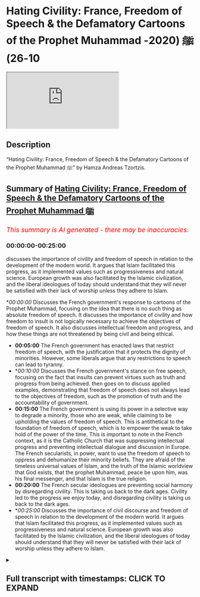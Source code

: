 # Hating Civility: France, Freedom of Speech & the Defamatory Cartoons of the Prophet Muhammad ﷺ (2020-10-26)

<iframe loading='lazy' allow='autoplay' src='https://www.youtube.com/embed/WtRvdFu8i7I'></iframe>

## Description

“Hating Civility: France, Freedom of Speech & the Defamatory Cartoons of the Prophet Muhammad ﷺ” by Hamza Andreas Tzortzis.

## Summary of [Hating Civility: France, Freedom of Speech & the Defamatory Cartoons of the Prophet Muhammad ﷺ](https://www.youtube.com/watch?v=WtRvdFu8i7I)


*<span style="color:red; font-size:125%">This summary is AI generated - there may be inaccuracies</span>. [](/)*

### <a onclick="modifyYTiframeseektime('0')">00:00:00-00:25:00</a>

 discusses the importance of civility and freedom of speech in relation to the development of the modern world. It argues that Islam facilitated this progress, as it implemented values such as progressiveness and natural science. European growth was also facilitated by the Islamic civilization, and the liberal ideologues of today should understand that they will never be satisfied with their lack of worship unless they adhere to Islam.

**<a onclick="modifyYTiframeseektime('0')">00:00:00</a>* Discusses the French government's response to cartoons of the Prophet Muhammad, focusing on the idea that there is no such thing as absolute freedom of speech. It discusses the importance of civility and how freedom to insult is not logically necessary to achieve the objectives of freedom of speech. It also discusses intellectual freedom and progress, and how these things are not threatened by being civil and being ethical.
* **<a onclick="modifyYTiframeseektime('300')">00:05:00</a>** The French government has enacted laws that restrict freedom of speech, with the justification that it protects the dignity of minorities. However, some liberals argue that any restrictions to speech can lead to tyranny.
* **<a onclick="modifyYTiframeseektime('600')">00:10:00</a>* Discusses the French government's stance on free speech, focusing on the fact that insults can prevent virtues such as truth and progress from being achieved.  then goes on to discuss applied examples, demonstrating that freedom of speech does not always lead to the objectives of freedom, such as the promotion of truth and the accountability of government.
* **<a onclick="modifyYTiframeseektime('900')">00:15:00</a>** The French government is using its power in a selective way to degrade a minority, those who are weak, while claiming to be upholding the values of freedom of speech. This is antithetical to the foundation of freedom of speech, which is to empower the weak to take hold of the power of the time. This is important to note in the French context, as it is the Catholic Church that was suppressing intellectual progress and preventing intellectual dialogue and discussion in Europe. The French secularists, in power, want to use the freedom of speech to oppress and dehumanize their minority beliefs. They are afraid of the timeless universal values of Islam, and the truth of the Islamic worldview that God exists, that the prophet Muhammad, peace be upon him, was his final messenger, and that Islam is the true religion.
* **<a onclick="modifyYTiframeseektime('1200')">00:20:00</a>** The French secular ideologues are preventing social harmony by disregarding civility. This is taking us back to the dark ages. Civility led to the progress we enjoy today, and disregarding civility is taking us back to the dark ages.
* **<a onclick="modifyYTiframeseektime('1500')">00:25:00</a>* Discusses the importance of civil discourse and freedom of speech in relation to the development of the modern world. It argues that Islam facilitated this progress, as it implemented values such as progressiveness and natural science. European growth was also facilitated by the Islamic civilization, and the liberal ideologues of today should understand that they will never be satisfied with their lack of worship unless they adhere to Islam.

<details><summary><h2>Full transcript with timestamps: CLICK TO EXPAND</h2></summary>

<a onclick="modifyYTiframeseektime('1')">0:00:01</a> [Music]  
<a onclick="modifyYTiframeseektime('9')">0:00:09</a> brothers and sisters  
<a onclick="modifyYTiframeseektime('11')">0:00:11</a> and friends i greet you all with the  
<a onclick="modifyYTiframeseektime('14')">0:00:14</a> islamic  
<a onclick="modifyYTiframeseektime('15')">0:00:15</a> greetings of peace my name is hamza  
<a onclick="modifyYTiframeseektime('18')">0:00:18</a> andreas  
<a onclick="modifyYTiframeseektime('19')">0:00:19</a> zarzis from sapience institute  
<a onclick="modifyYTiframeseektime('22')">0:00:22</a> and the main purpose of this video is to  
<a onclick="modifyYTiframeseektime('24')">0:00:24</a> unpack some ideas  
<a onclick="modifyYTiframeseektime('25')">0:00:25</a> concerning freedom of speech freedom to  
<a onclick="modifyYTiframeseektime('28')">0:00:28</a> insult  
<a onclick="modifyYTiframeseektime('29')">0:00:29</a> to unpack what's happening in france at  
<a onclick="modifyYTiframeseektime('31')">0:00:31</a> the moment and to  
<a onclick="modifyYTiframeseektime('32')">0:00:32</a> unpack and discuss the defamatory  
<a onclick="modifyYTiframeseektime('35')">0:00:35</a> cartoons of the prophet muhammad  
<a onclick="modifyYTiframeseektime('36')">0:00:36</a> sallallahu alaihi wasallam but before i  
<a onclick="modifyYTiframeseektime('38')">0:00:38</a> do that  
<a onclick="modifyYTiframeseektime('38')">0:00:38</a> i want to remind you of two key  
<a onclick="modifyYTiframeseektime('41')">0:00:41</a> important prophetic  
<a onclick="modifyYTiframeseektime('43')">0:00:43</a> authentic teachings of the prophet  
<a onclick="modifyYTiframeseektime('46')">0:00:46</a> muhammad  
<a onclick="modifyYTiframeseektime('47')">0:00:47</a> number one love for humanity what you  
<a onclick="modifyYTiframeseektime('49')">0:00:49</a> love for yourself  
<a onclick="modifyYTiframeseektime('50')">0:00:50</a> love for humanity what you love for  
<a onclick="modifyYTiframeseektime('54')">0:00:54</a> yourself now the scottish speak about  
<a onclick="modifyYTiframeseektime('55')">0:00:55</a> this the classical scholars speak about  
<a onclick="modifyYTiframeseektime('57')">0:00:57</a> this and generally speaking  
<a onclick="modifyYTiframeseektime('59')">0:00:59</a> they say that muslims must be committed  
<a onclick="modifyYTiframeseektime('62')">0:01:02</a> to the well-being of others this means  
<a onclick="modifyYTiframeseektime('65')">0:01:05</a> we must want goodness for people and  
<a onclick="modifyYTiframeseektime('67')">0:01:07</a> guidance for people  
<a onclick="modifyYTiframeseektime('69')">0:01:09</a> this what loving for others mean you  
<a onclick="modifyYTiframeseektime('72')">0:01:12</a> want goodness for them  
<a onclick="modifyYTiframeseektime('73')">0:01:13</a> you want them to be in a state of  
<a onclick="modifyYTiframeseektime('74')">0:01:14</a> well-being and you want guidance for  
<a onclick="modifyYTiframeseektime('76')">0:01:16</a> them and we must  
<a onclick="modifyYTiframeseektime('77')">0:01:17</a> act appropriately in order to achieve  
<a onclick="modifyYTiframeseektime('81')">0:01:21</a> the well-being of humanity  
<a onclick="modifyYTiframeseektime('84')">0:01:24</a> the second authentic prophetic teaching  
<a onclick="modifyYTiframeseektime('87')">0:01:27</a> is there is no harming and no  
<a onclick="modifyYTiframeseektime('88')">0:01:28</a> reciprocating of harm  
<a onclick="modifyYTiframeseektime('90')">0:01:30</a> no harm there is no harming and no  
<a onclick="modifyYTiframeseektime('92')">0:01:32</a> reciprocating of harm  
<a onclick="modifyYTiframeseektime('94')">0:01:34</a> these are very important prophetic  
<a onclick="modifyYTiframeseektime('96')">0:01:36</a> teachings and i thought i'd remind  
<a onclick="modifyYTiframeseektime('97')">0:01:37</a> everyone of these profound teachings  
<a onclick="modifyYTiframeseektime('99')">0:01:39</a> these concise and profound teachings  
<a onclick="modifyYTiframeseektime('102')">0:01:42</a> especially in today's context now  
<a onclick="modifyYTiframeseektime('106')">0:01:46</a> i said i'm going to unpack some ideas  
<a onclick="modifyYTiframeseektime('108')">0:01:48</a> concerning freedom of speech freedom to  
<a onclick="modifyYTiframeseektime('110')">0:01:50</a> insult the defamatory cartoons of the  
<a onclick="modifyYTiframeseektime('112')">0:01:52</a> prophet muhammed  
<a onclick="modifyYTiframeseektime('114')">0:01:54</a> and what's been happening in france and  
<a onclick="modifyYTiframeseektime('118')">0:01:58</a> i'm just going to summarize four main  
<a onclick="modifyYTiframeseektime('119')">0:01:59</a> areas  
<a onclick="modifyYTiframeseektime('120')">0:02:00</a> and there's other things i'm going to be  
<a onclick="modifyYTiframeseektime('121')">0:02:01</a> talking about as well but these are the  
<a onclick="modifyYTiframeseektime('123')">0:02:03</a> four main areas  
<a onclick="modifyYTiframeseektime('124')">0:02:04</a> that i'm going to discuss area number  
<a onclick="modifyYTiframeseektime('126')">0:02:06</a> one  
<a onclick="modifyYTiframeseektime('127')">0:02:07</a> i'm going to try and discuss the  
<a onclick="modifyYTiframeseektime('128')">0:02:08</a> philosophy of freedom of speech it's  
<a onclick="modifyYTiframeseektime('130')">0:02:10</a> inevitable implications in society  
<a onclick="modifyYTiframeseektime('132')">0:02:12</a> specifically secular society the harm  
<a onclick="modifyYTiframeseektime('135')">0:02:15</a> principle  
<a onclick="modifyYTiframeseektime('136')">0:02:16</a> and the competition of values area  
<a onclick="modifyYTiframeseektime('138')">0:02:18</a> number two i'm going to talk about the  
<a onclick="modifyYTiframeseektime('140')">0:02:20</a> hypocrisy and double standards displayed  
<a onclick="modifyYTiframeseektime('142')">0:02:22</a> by secular ideologues  
<a onclick="modifyYTiframeseektime('143')">0:02:23</a> area number three i'm going to talk  
<a onclick="modifyYTiframeseektime('145')">0:02:25</a> about the importance of civility and how  
<a onclick="modifyYTiframeseektime('147')">0:02:27</a> freedom to degrade and insult is not  
<a onclick="modifyYTiframeseektime('149')">0:02:29</a> logically necessary to achieve the  
<a onclick="modifyYTiframeseektime('151')">0:02:31</a> objectives  
<a onclick="modifyYTiframeseektime('152')">0:02:32</a> of freedom of speech and the final area  
<a onclick="modifyYTiframeseektime('155')">0:02:35</a> i'm going to talk about intellectual  
<a onclick="modifyYTiframeseektime('157')">0:02:37</a> freedom  
<a onclick="modifyYTiframeseektime('158')">0:02:38</a> progress and dialogue and that these  
<a onclick="modifyYTiframeseektime('159')">0:02:39</a> things are not threatened by being civil  
<a onclick="modifyYTiframeseektime('162')">0:02:42</a> and by being ethical  
<a onclick="modifyYTiframeseektime('164')">0:02:44</a> and by being averse to insults and  
<a onclick="modifyYTiframeseektime('166')">0:02:46</a> degradation  
<a onclick="modifyYTiframeseektime('167')">0:02:47</a> and i'm going to try and show that the  
<a onclick="modifyYTiframeseektime('169')">0:02:49</a> islamic intellectual and spiritual  
<a onclick="modifyYTiframeseektime('171')">0:02:51</a> tradition with its long history  
<a onclick="modifyYTiframeseektime('173')">0:02:53</a> is an example of a cohesive ethical  
<a onclick="modifyYTiframeseektime('177')">0:02:57</a> civilization so let's go straight to the  
<a onclick="modifyYTiframeseektime('179')">0:02:59</a> first point  
<a onclick="modifyYTiframeseektime('181')">0:03:01</a> there are claims made by some liberal  
<a onclick="modifyYTiframeseektime('184')">0:03:04</a> and secular  
<a onclick="modifyYTiframeseektime('185')">0:03:05</a> ideological extremists that the  
<a onclick="modifyYTiframeseektime('187')">0:03:07</a> defamatory cartoons of the prophet  
<a onclick="modifyYTiframeseektime('188')">0:03:08</a> muhammad sallallahu alaihi wasallam  
<a onclick="modifyYTiframeseektime('190')">0:03:10</a> are about freedom of speech and freedom  
<a onclick="modifyYTiframeseektime('192')">0:03:12</a> to insult  
<a onclick="modifyYTiframeseektime('194')">0:03:14</a> and they generally maintain that we must  
<a onclick="modifyYTiframeseektime('196')">0:03:16</a> allow defamation we must allow  
<a onclick="modifyYTiframeseektime('197')">0:03:17</a> degradation  
<a onclick="modifyYTiframeseektime('198')">0:03:18</a> and we must allow gratuitous insult  
<a onclick="modifyYTiframeseektime('201')">0:03:21</a> because it's all about preserving  
<a onclick="modifyYTiframeseektime('203')">0:03:23</a> the right to express oneself including  
<a onclick="modifyYTiframeseektime('205')">0:03:25</a> liberty  
<a onclick="modifyYTiframeseektime('206')">0:03:26</a> of thought however this is grossly  
<a onclick="modifyYTiframeseektime('209')">0:03:29</a> misleading  
<a onclick="modifyYTiframeseektime('210')">0:03:30</a> and it is simply not true why because  
<a onclick="modifyYTiframeseektime('213')">0:03:33</a> there is no  
<a onclick="modifyYTiframeseektime('214')">0:03:34</a> such thing as absolute freedom of speech  
<a onclick="modifyYTiframeseektime('217')">0:03:37</a> i repeat  
<a onclick="modifyYTiframeseektime('218')">0:03:38</a> there is no such thing as absolute  
<a onclick="modifyYTiframeseektime('221')">0:03:41</a> freedom of speech  
<a onclick="modifyYTiframeseektime('222')">0:03:42</a> every society on this planet has  
<a onclick="modifyYTiframeseektime('224')">0:03:44</a> limitations and restrictions  
<a onclick="modifyYTiframeseektime('226')">0:03:46</a> on speech and these restrictions occur  
<a onclick="modifyYTiframeseektime('228')">0:03:48</a> because of a competition of values  
<a onclick="modifyYTiframeseektime('230')">0:03:50</a> now in the stanford psychopath  
<a onclick="modifyYTiframeseektime('233')">0:03:53</a> philosophy david van mill  
<a onclick="modifyYTiframeseektime('234')">0:03:54</a> an academic he highlights this point he  
<a onclick="modifyYTiframeseektime('237')">0:03:57</a> says  
<a onclick="modifyYTiframeseektime('238')">0:03:58</a> the first thing to note in any sensible  
<a onclick="modifyYTiframeseektime('240')">0:04:00</a> discussion  
<a onclick="modifyYTiframeseektime('241')">0:04:01</a> or freedom of speech is that it will  
<a onclick="modifyYTiframeseektime('243')">0:04:03</a> have to be limited  
<a onclick="modifyYTiframeseektime('244')">0:04:04</a> every society places some limits on the  
<a onclick="modifyYTiframeseektime('247')">0:04:07</a> exercise of speech  
<a onclick="modifyYTiframeseektime('248')">0:04:08</a> because it always takes place within a  
<a onclick="modifyYTiframeseektime('250')">0:04:10</a> context of competing values  
<a onclick="modifyYTiframeseektime('252')">0:04:12</a> which we'll discuss in a moment and  
<a onclick="modifyYTiframeseektime('255')">0:04:15</a> there are many examples in law and  
<a onclick="modifyYTiframeseektime('258')">0:04:18</a> public life that i want to  
<a onclick="modifyYTiframeseektime('262')">0:04:22</a> bring to light in order to show you that  
<a onclick="modifyYTiframeseektime('265')">0:04:25</a> there are restrictions on speech  
<a onclick="modifyYTiframeseektime('267')">0:04:27</a> take france as an example the french  
<a onclick="modifyYTiframeseektime('270')">0:04:30</a> criminal code  
<a onclick="modifyYTiframeseektime('271')">0:04:31</a> punishes outrage grave insult of the  
<a onclick="modifyYTiframeseektime('275')">0:04:35</a> national anthem or tricolor flag  
<a onclick="modifyYTiframeseektime('278')">0:04:38</a> now think about the hypocrisy here you  
<a onclick="modifyYTiframeseektime('280')">0:04:40</a> have the secular and liberal ideologues  
<a onclick="modifyYTiframeseektime('282')">0:04:42</a> claiming that  
<a onclick="modifyYTiframeseektime('283')">0:04:43</a> the defamatory cartoons of the prophet  
<a onclick="modifyYTiframeseektime('284')">0:04:44</a> sallallahu alaihi wasallam  
<a onclick="modifyYTiframeseektime('286')">0:04:46</a> are about freedom of speech and that  
<a onclick="modifyYTiframeseektime('289')">0:04:49</a> includes freedom  
<a onclick="modifyYTiframeseektime('290')">0:04:50</a> to insult but when it comes to insulting  
<a onclick="modifyYTiframeseektime('293')">0:04:53</a> the flag  
<a onclick="modifyYTiframeseektime('294')">0:04:54</a> and the anthem then it's  
<a onclick="modifyYTiframeseektime('297')">0:04:57</a> you know you can't do that you must be  
<a onclick="modifyYTiframeseektime('299')">0:04:59</a> criminally punished it was the outrage  
<a onclick="modifyYTiframeseektime('301')">0:05:01</a> concerning these laws another example is  
<a onclick="modifyYTiframeseektime('304')">0:05:04</a> the political cartoonist  
<a onclick="modifyYTiframeseektime('306')">0:05:06</a> morris cine he worked for the french  
<a onclick="modifyYTiframeseektime('308')">0:05:08</a> satirical magazine  
<a onclick="modifyYTiframeseektime('310')">0:05:10</a> charlie hebdo for 20 years and he was  
<a onclick="modifyYTiframeseektime('312')">0:05:12</a> fired in 2009 why  
<a onclick="modifyYTiframeseektime('313')">0:05:13</a> because he drew some cartoons cartoons  
<a onclick="modifyYTiframeseektime('316')">0:05:16</a> mocking the relationship of the former  
<a onclick="modifyYTiframeseektime('318')">0:05:18</a> french president  
<a onclick="modifyYTiframeseektime('320')">0:05:20</a> sarkozy's son with a wealthy jewish  
<a onclick="modifyYTiframeseektime('322')">0:05:22</a> woman  
<a onclick="modifyYTiframeseektime('324')">0:05:24</a> another example is in law a french court  
<a onclick="modifyYTiframeseektime('326')">0:05:26</a> injunction  
<a onclick="modifyYTiframeseektime('327')">0:05:27</a> banned a genus sorry a jesus based  
<a onclick="modifyYTiframeseektime('330')">0:05:30</a> clothing advert  
<a onclick="modifyYTiframeseektime('331')">0:05:31</a> mimicking da vinci's last supper a  
<a onclick="modifyYTiframeseektime('334')">0:05:34</a> french judge ruled  
<a onclick="modifyYTiframeseektime('335')">0:05:35</a> that the display was a gratuitous and  
<a onclick="modifyYTiframeseektime('338')">0:05:38</a> aggressive  
<a onclick="modifyYTiframeseektime('339')">0:05:39</a> act of intrusion on people's innermost  
<a onclick="modifyYTiframeseektime('343')">0:05:43</a> beliefs  
<a onclick="modifyYTiframeseektime('344')">0:05:44</a> in 2005 danish newspaper jillian's post  
<a onclick="modifyYTiframeseektime('347')">0:05:47</a> and published caricatures  
<a onclick="modifyYTiframeseektime('348')">0:05:48</a> of the prophet muhammed but rejected  
<a onclick="modifyYTiframeseektime('352')">0:05:52</a> the publications of cartoons mocking  
<a onclick="modifyYTiframeseektime('355')">0:05:55</a> jesus  
<a onclick="modifyYTiframeseektime('357')">0:05:57</a> upon him be peace because they would  
<a onclick="modifyYTiframeseektime('358')">0:05:58</a> provoke an uproar  
<a onclick="modifyYTiframeseektime('361')">0:06:01</a> and there are many more other examples  
<a onclick="modifyYTiframeseektime('364')">0:06:04</a> now in many other countries including  
<a onclick="modifyYTiframeseektime('366')">0:06:06</a> france there are defamation laws product  
<a onclick="modifyYTiframeseektime('368')">0:06:08</a> defamation laws  
<a onclick="modifyYTiframeseektime('369')">0:06:09</a> hate speech laws libel laws laws against  
<a onclick="modifyYTiframeseektime('372')">0:06:12</a> the holocaust denial  
<a onclick="modifyYTiframeseektime('373')">0:06:13</a> and so on and so forth so it must be  
<a onclick="modifyYTiframeseektime('377')">0:06:17</a> made very clear  
<a onclick="modifyYTiframeseektime('378')">0:06:18</a> that this has nothing to do with freedom  
<a onclick="modifyYTiframeseektime('380')">0:06:20</a> of speech in an absolute sense this  
<a onclick="modifyYTiframeseektime('382')">0:06:22</a> doesn't even exist in academic discourse  
<a onclick="modifyYTiframeseektime('384')">0:06:24</a> generally speaking it's a  
<a onclick="modifyYTiframeseektime('386')">0:06:26</a> it's not a very robust idea it's an  
<a onclick="modifyYTiframeseektime('388')">0:06:28</a> incoherent idea  
<a onclick="modifyYTiframeseektime('390')">0:06:30</a> and the reason is incoherent because  
<a onclick="modifyYTiframeseektime('392')">0:06:32</a> people appreciate that there are other  
<a onclick="modifyYTiframeseektime('393')">0:06:33</a> values in society that are going to be  
<a onclick="modifyYTiframeseektime('395')">0:06:35</a> used to put restrictions on speech  
<a onclick="modifyYTiframeseektime('398')">0:06:38</a> in a nutshell there's no such thing as  
<a onclick="modifyYTiframeseektime('401')">0:06:41</a> absolute  
<a onclick="modifyYTiframeseektime('402')">0:06:42</a> freedom of speech so the discussion  
<a onclick="modifyYTiframeseektime('405')">0:06:45</a> is not about freedom of speech per se  
<a onclick="modifyYTiframeseektime('407')">0:06:47</a> but it's about other competing values  
<a onclick="modifyYTiframeseektime('410')">0:06:50</a> so there is a key question here what  
<a onclick="modifyYTiframeseektime('413')">0:06:53</a> other competing values  
<a onclick="modifyYTiframeseektime('414')">0:06:54</a> will these ideologues consider in  
<a onclick="modifyYTiframeseektime('417')">0:06:57</a> placing restrictions on speech  
<a onclick="modifyYTiframeseektime('420')">0:07:00</a> clearly as a result of what we've just  
<a onclick="modifyYTiframeseektime('422')">0:07:02</a> discussed so far  
<a onclick="modifyYTiframeseektime('423')">0:07:03</a> clearly the dignity of minorities is not  
<a onclick="modifyYTiframeseektime('427')">0:07:07</a> a value they want to consider so from  
<a onclick="modifyYTiframeseektime('429')">0:07:09</a> this perspective  
<a onclick="modifyYTiframeseektime('430')">0:07:10</a> the problem is not with islam the  
<a onclick="modifyYTiframeseektime('433')">0:07:13</a> problem is with the french  
<a onclick="modifyYTiframeseektime('435')">0:07:15</a> state sanctioned secularism that's the  
<a onclick="modifyYTiframeseektime('438')">0:07:18</a> problem because it doesn't  
<a onclick="modifyYTiframeseektime('439')">0:07:19</a> value its minorities it doesn't want to  
<a onclick="modifyYTiframeseektime('442')">0:07:22</a> dignify  
<a onclick="modifyYTiframeseektime('443')">0:07:23</a> its citizens it doesn't want to dignify  
<a onclick="modifyYTiframeseektime('445')">0:07:25</a> its minorities and he wants to use its  
<a onclick="modifyYTiframeseektime('447')">0:07:27</a> power  
<a onclick="modifyYTiframeseektime('448')">0:07:28</a> to selectively choose which minorities  
<a onclick="modifyYTiframeseektime('452')">0:07:32</a> they're going to dignify more than other  
<a onclick="modifyYTiframeseektime('455')">0:07:35</a> minorities which is a huge  
<a onclick="modifyYTiframeseektime('456')">0:07:36</a> problem so the failure here is french  
<a onclick="modifyYTiframeseektime('459')">0:07:39</a> secularism  
<a onclick="modifyYTiframeseektime('460')">0:07:40</a> it's state-backed secularism the  
<a onclick="modifyYTiframeseektime('463')">0:07:43</a> religion  
<a onclick="modifyYTiframeseektime('465')">0:07:45</a> of of of the french  
<a onclick="modifyYTiframeseektime('468')">0:07:48</a> society from that perspective  
<a onclick="modifyYTiframeseektime('471')">0:07:51</a> now some may argue and we have mentioned  
<a onclick="modifyYTiframeseektime('474')">0:07:54</a> that  
<a onclick="modifyYTiframeseektime('475')">0:07:55</a> absolute freedom is incoherent  
<a onclick="modifyYTiframeseektime('477')">0:07:57</a> philosophically  
<a onclick="modifyYTiframeseektime('478')">0:07:58</a> and to be honest generally speaking  
<a onclick="modifyYTiframeseektime('481')">0:08:01</a> there is a consensus that there is no  
<a onclick="modifyYTiframeseektime('483')">0:08:03</a> such thing as  
<a onclick="modifyYTiframeseektime('483')">0:08:03</a> absolute freedom of speech but you have  
<a onclick="modifyYTiframeseektime('485')">0:08:05</a> some liberal ideologues right that say  
<a onclick="modifyYTiframeseektime('487')">0:08:07</a> no there must be  
<a onclick="modifyYTiframeseektime('488')">0:08:08</a> no there must be no restrictions at all  
<a onclick="modifyYTiframeseektime('491')">0:08:11</a> so some argue that  
<a onclick="modifyYTiframeseektime('493')">0:08:13</a> any form of restrictions to freedom of  
<a onclick="modifyYTiframeseektime('495')">0:08:15</a> speech  
<a onclick="modifyYTiframeseektime('496')">0:08:16</a> can lead to tyranny and can lead to  
<a onclick="modifyYTiframeseektime('498')">0:08:18</a> censorship  
<a onclick="modifyYTiframeseektime('499')">0:08:19</a> and this is why we must have no  
<a onclick="modifyYTiframeseektime('502')">0:08:22</a> restrictions at all but hold on a second  
<a onclick="modifyYTiframeseektime('504')">0:08:24</a> this is a false argument because the  
<a onclick="modifyYTiframeseektime('506')">0:08:26</a> door swings both ways  
<a onclick="modifyYTiframeseektime('508')">0:08:28</a> if you have no restrictions at all that  
<a onclick="modifyYTiframeseektime('510')">0:08:30</a> may lead to  
<a onclick="modifyYTiframeseektime('511')">0:08:31</a> anarchy and the academic david van mil  
<a onclick="modifyYTiframeseektime('515')">0:08:35</a> he highlights his point really really  
<a onclick="modifyYTiframeseektime('517')">0:08:37</a> well  
<a onclick="modifyYTiframeseektime('517')">0:08:37</a> so he says those who support  
<a onclick="modifyYTiframeseektime('520')">0:08:40</a> the slippery slope argument tend to make  
<a onclick="modifyYTiframeseektime('523')">0:08:43</a> the claim  
<a onclick="modifyYTiframeseektime('524')">0:08:44</a> that the inevitable consequence of  
<a onclick="modifyYTiframeseektime('525')">0:08:45</a> limiting speech is a slide into  
<a onclick="modifyYTiframeseektime('528')">0:08:48</a> censorship and tyranny  
<a onclick="modifyYTiframeseektime('529')">0:08:49</a> it is worth noting however that the  
<a onclick="modifyYTiframeseektime('532')">0:08:52</a> slippery slope  
<a onclick="modifyYTiframeseektime('533')">0:08:53</a> argument can be used to make the  
<a onclick="modifyYTiframeseektime('534')">0:08:54</a> opposite point  
<a onclick="modifyYTiframeseektime('536')">0:08:56</a> one could argue that we should not allow  
<a onclick="modifyYTiframeseektime('539')">0:08:59</a> any removal of government interventions  
<a onclick="modifyYTiframeseektime('542')">0:09:02</a> on speech or any other type of freedom  
<a onclick="modifyYTiframeseektime('544')">0:09:04</a> because once we do  
<a onclick="modifyYTiframeseektime('546')">0:09:06</a> we are on the slippery slope to anarchy  
<a onclick="modifyYTiframeseektime('549')">0:09:09</a> and he continues  
<a onclick="modifyYTiframeseektime('550')">0:09:10</a> it is possible that some limits of  
<a onclick="modifyYTiframeseektime('552')">0:09:12</a> speech might over time  
<a onclick="modifyYTiframeseektime('554')">0:09:14</a> lead to further restrictions but they  
<a onclick="modifyYTiframeseektime('556')">0:09:16</a> might not  
<a onclick="modifyYTiframeseektime('557')">0:09:17</a> and if they do those invitations might  
<a onclick="modifyYTiframeseektime('559')">0:09:19</a> also be justified  
<a onclick="modifyYTiframeseektime('561')">0:09:21</a> the main point is that once we abandon  
<a onclick="modifyYTiframeseektime('563')">0:09:23</a> the incoherent position  
<a onclick="modifyYTiframeseektime('565')">0:09:25</a> that there should be no limits on speech  
<a onclick="modifyYTiframeseektime('567')">0:09:27</a> we have to make controversial decisions  
<a onclick="modifyYTiframeseektime('569')">0:09:29</a> about what  
<a onclick="modifyYTiframeseektime('570')">0:09:30</a> can and cannot be expressed this comes  
<a onclick="modifyYTiframeseektime('573')">0:09:33</a> along with the territory  
<a onclick="modifyYTiframeseektime('575')">0:09:35</a> of living together in communities and  
<a onclick="modifyYTiframeseektime('577')">0:09:37</a> this was taken from  
<a onclick="modifyYTiframeseektime('578')">0:09:38</a> the stanford encyclopedia of philosophy  
<a onclick="modifyYTiframeseektime('581')">0:09:41</a> now let's focus on the last  
<a onclick="modifyYTiframeseektime('583')">0:09:43</a> statement here this comes along with the  
<a onclick="modifyYTiframeseektime('585')">0:09:45</a> territory of living together in  
<a onclick="modifyYTiframeseektime('586')">0:09:46</a> communities  
<a onclick="modifyYTiframeseektime('587')">0:09:47</a> so giving the double standards and  
<a onclick="modifyYTiframeseektime('589')">0:09:49</a> hypocrisy of  
<a onclick="modifyYTiframeseektime('591')">0:09:51</a> those in power in france maybe they are  
<a onclick="modifyYTiframeseektime('594')">0:09:54</a> they are showing a sign that they don't  
<a onclick="modifyYTiframeseektime('596')">0:09:56</a> want muslim minorities to be part  
<a onclick="modifyYTiframeseektime('598')">0:09:58</a> of their community  
<a onclick="modifyYTiframeseektime('602')">0:10:02</a> this leads us to another important point  
<a onclick="modifyYTiframeseektime('604')">0:10:04</a> which is the consideration of important  
<a onclick="modifyYTiframeseektime('606')">0:10:06</a> values so i want you to think about  
<a onclick="modifyYTiframeseektime('608')">0:10:08</a> values such as  
<a onclick="modifyYTiframeseektime('609')">0:10:09</a> cooperation civility dialogue  
<a onclick="modifyYTiframeseektime('612')">0:10:12</a> and social cohesion these are  
<a onclick="modifyYTiframeseektime('616')">0:10:16</a> very important values that need to be  
<a onclick="modifyYTiframeseektime('618')">0:10:18</a> considered  
<a onclick="modifyYTiframeseektime('619')">0:10:19</a> they need to be considered those in  
<a onclick="modifyYTiframeseektime('621')">0:10:21</a> power especially in france  
<a onclick="modifyYTiframeseektime('623')">0:10:23</a> in the west in our communities  
<a onclick="modifyYTiframeseektime('626')">0:10:26</a> those who hold power in our communities  
<a onclick="modifyYTiframeseektime('628')">0:10:28</a> at every level they need to consider  
<a onclick="modifyYTiframeseektime('630')">0:10:30</a> these values of  
<a onclick="modifyYTiframeseektime('631')">0:10:31</a> civility dialogue and social  
<a onclick="modifyYTiframeseektime('634')">0:10:34</a> cohesion and once you consider them then  
<a onclick="modifyYTiframeseektime('637')">0:10:37</a> you'll be able to make  
<a onclick="modifyYTiframeseektime('639')">0:10:39</a> appropriate restrictions on speech that  
<a onclick="modifyYTiframeseektime('642')">0:10:42</a> still facilitates the objectives  
<a onclick="modifyYTiframeseektime('644')">0:10:44</a> of freedom of speech and let me just  
<a onclick="modifyYTiframeseektime('646')">0:10:46</a> remind you this has nothing to do with  
<a onclick="modifyYTiframeseektime('648')">0:10:48</a> freedom to insult or some claim  
<a onclick="modifyYTiframeseektime('651')">0:10:51</a> just remember many insults and various  
<a onclick="modifyYTiframeseektime('654')">0:10:54</a> forms of defamation are considered  
<a onclick="modifyYTiframeseektime('656')">0:10:56</a> unlawful in france and other secular  
<a onclick="modifyYTiframeseektime('657')">0:10:57</a> countries so it's nothing to do with  
<a onclick="modifyYTiframeseektime('660')">0:11:00</a> oh we have to be free to install  
<a onclick="modifyYTiframeseektime('661')">0:11:01</a> whatever we want whoever we want it just  
<a onclick="modifyYTiframeseektime('663')">0:11:03</a> doesn't make sense  
<a onclick="modifyYTiframeseektime('664')">0:11:04</a> based on what we've said so far so this  
<a onclick="modifyYTiframeseektime('666')">0:11:06</a> is why it is very clear that  
<a onclick="modifyYTiframeseektime('668')">0:11:08</a> those in power they selectively choose  
<a onclick="modifyYTiframeseektime('671')">0:11:11</a> which insults and speech that offends is  
<a onclick="modifyYTiframeseektime('674')">0:11:14</a> to be made unlawful  
<a onclick="modifyYTiframeseektime('676')">0:11:16</a> so this highlights that freedom to  
<a onclick="modifyYTiframeseektime('677')">0:11:17</a> insult to degrade and to defame is not  
<a onclick="modifyYTiframeseektime('680')">0:11:20</a> an absolute right  
<a onclick="modifyYTiframeseektime('681')">0:11:21</a> which leads us to a very important point  
<a onclick="modifyYTiframeseektime('683')">0:11:23</a> now  
<a onclick="modifyYTiframeseektime('684')">0:11:24</a> classically historically freedom of  
<a onclick="modifyYTiframeseektime('687')">0:11:27</a> speech was understood to be a means to  
<a onclick="modifyYTiframeseektime('689')">0:11:29</a> achieve important virtues  
<a onclick="modifyYTiframeseektime('691')">0:11:31</a> such as truth progress and  
<a onclick="modifyYTiframeseektime('694')">0:11:34</a> accountability  
<a onclick="modifyYTiframeseektime('695')">0:11:35</a> specifically take into account  
<a onclick="modifyYTiframeseektime('699')">0:11:39</a> those in power british philosopher john  
<a onclick="modifyYTiframeseektime('702')">0:11:42</a> stuart mill  
<a onclick="modifyYTiframeseektime('703')">0:11:43</a> he maintained that free speech fosters  
<a onclick="modifyYTiframeseektime('705')">0:11:45</a> authenticity  
<a onclick="modifyYTiframeseektime('707')">0:11:47</a> genius creativity individuality  
<a onclick="modifyYTiframeseektime('710')">0:11:50</a> and human flourishing however  
<a onclick="modifyYTiframeseektime('714')">0:11:54</a> there's something that we have to say  
<a onclick="modifyYTiframeseektime('715')">0:11:55</a> here there isn't a logical connection  
<a onclick="modifyYTiframeseektime('719')">0:11:59</a> between freedom to insult and these  
<a onclick="modifyYTiframeseektime('721')">0:12:01</a> virtues  
<a onclick="modifyYTiframeseektime('723')">0:12:03</a> the minute that we can show that insults  
<a onclick="modifyYTiframeseektime('725')">0:12:05</a> can in many cases  
<a onclick="modifyYTiframeseektime('727')">0:12:07</a> prevent these virtues from manifesting  
<a onclick="modifyYTiframeseektime('729')">0:12:09</a> themselves  
<a onclick="modifyYTiframeseektime('730')">0:12:10</a> is the minute you show that insults are  
<a onclick="modifyYTiframeseektime('732')">0:12:12</a> not necessary  
<a onclick="modifyYTiframeseektime('734')">0:12:14</a> for their manifestation here's a logical  
<a onclick="modifyYTiframeseektime('736')">0:12:16</a> summary  
<a onclick="modifyYTiframeseektime('738')">0:12:18</a> number one to convince someone of the  
<a onclick="modifyYTiframeseektime('740')">0:12:20</a> truth and to promote the truth  
<a onclick="modifyYTiframeseektime('742')">0:12:22</a> in many circumstances requires good  
<a onclick="modifyYTiframeseektime('744')">0:12:24</a> argumentation  
<a onclick="modifyYTiframeseektime('745')">0:12:25</a> persuasion and civility number two  
<a onclick="modifyYTiframeseektime('749')">0:12:29</a> insults in many contexts are a barrier  
<a onclick="modifyYTiframeseektime('751')">0:12:31</a> to good argumentation  
<a onclick="modifyYTiframeseektime('752')">0:12:32</a> persuasion and civility number three  
<a onclick="modifyYTiframeseektime('755')">0:12:35</a> conclusion  
<a onclick="modifyYTiframeseektime('756')">0:12:36</a> therefore insults in many cases prevent  
<a onclick="modifyYTiframeseektime('759')">0:12:39</a> the truth  
<a onclick="modifyYTiframeseektime('760')">0:12:40</a> therefore the objective or one of the  
<a onclick="modifyYTiframeseektime('762')">0:12:42</a> objectives of freedom of speech  
<a onclick="modifyYTiframeseektime('764')">0:12:44</a> is undermined so it goes to show there  
<a onclick="modifyYTiframeseektime('767')">0:12:47</a> is no logical necessary connection  
<a onclick="modifyYTiframeseektime('769')">0:12:49</a> between freedom to insult  
<a onclick="modifyYTiframeseektime('771')">0:12:51</a> and these virtues of truth progress  
<a onclick="modifyYTiframeseektime('774')">0:12:54</a> and accountability so let's give you  
<a onclick="modifyYTiframeseektime('777')">0:12:57</a> some more examples  
<a onclick="modifyYTiframeseektime('778')">0:12:58</a> applied examples take into consideration  
<a onclick="modifyYTiframeseektime('781')">0:13:01</a> the famous scientist stephen hawking  
<a onclick="modifyYTiframeseektime('783')">0:13:03</a> imagine that when he was alive in  
<a onclick="modifyYTiframeseektime('785')">0:13:05</a> wanting to prevent  
<a onclick="modifyYTiframeseektime('786')">0:13:06</a> to present rather one of his theories he  
<a onclick="modifyYTiframeseektime('789')">0:13:09</a> started his presentation by insulting  
<a onclick="modifyYTiframeseektime('791')">0:13:11</a> the audience saying that  
<a onclick="modifyYTiframeseektime('792')">0:13:12</a> they are stupid and that their mothers  
<a onclick="modifyYTiframeseektime('794')">0:13:14</a> should have should have aborted them  
<a onclick="modifyYTiframeseektime('796')">0:13:16</a> now this uncivilized approach would not  
<a onclick="modifyYTiframeseektime('798')">0:13:18</a> have facilitated scientific progress  
<a onclick="modifyYTiframeseektime('801')">0:13:21</a> and the objective of communicating the  
<a onclick="modifyYTiframeseektime('802')">0:13:22</a> truth of his theory  
<a onclick="modifyYTiframeseektime('805')">0:13:25</a> another example take political  
<a onclick="modifyYTiframeseektime('807')">0:13:27</a> accountability  
<a onclick="modifyYTiframeseektime('808')">0:13:28</a> if someone wanted to take to account the  
<a onclick="modifyYTiframeseektime('810')">0:13:30</a> chinese government for the  
<a onclick="modifyYTiframeseektime('812')">0:13:32</a> oppression of the yugas and  
<a onclick="modifyYTiframeseektime('815')">0:13:35</a> the person starts insulting chinese  
<a onclick="modifyYTiframeseektime('817')">0:13:37</a> culture and religious practices  
<a onclick="modifyYTiframeseektime('819')">0:13:39</a> well it just wouldn't facilitate good  
<a onclick="modifyYTiframeseektime('822')">0:13:42</a> accountability  
<a onclick="modifyYTiframeseektime('824')">0:13:44</a> let's also ask let's also ask  
<a onclick="modifyYTiframeseektime('827')">0:13:47</a> if a government continuously publishes  
<a onclick="modifyYTiframeseektime('829')">0:13:49</a> propaganda  
<a onclick="modifyYTiframeseektime('831')">0:13:51</a> that other rises and dehumanizes a  
<a onclick="modifyYTiframeseektime('833')">0:13:53</a> minority  
<a onclick="modifyYTiframeseektime('834')">0:13:54</a> are such expressions conducive to human  
<a onclick="modifyYTiframeseektime('837')">0:13:57</a> flourishing  
<a onclick="modifyYTiframeseektime('839')">0:13:59</a> given the link brothers and sisters and  
<a onclick="modifyYTiframeseektime('841')">0:14:01</a> friends given the link between such  
<a onclick="modifyYTiframeseektime('842')">0:14:02</a> propaganda and violence against  
<a onclick="modifyYTiframeseektime('844')">0:14:04</a> minorities  
<a onclick="modifyYTiframeseektime('845')">0:14:05</a> and even genocide  
<a onclick="modifyYTiframeseektime('848')">0:14:08</a> referred to bosnia referred to nazi  
<a onclick="modifyYTiframeseektime('851')">0:14:11</a> germany  
<a onclick="modifyYTiframeseektime('853')">0:14:13</a> it clearly shows that such  
<a onclick="modifyYTiframeseektime('856')">0:14:16</a> propaganda is not conducive to human  
<a onclick="modifyYTiframeseektime('859')">0:14:19</a> flourishing  
<a onclick="modifyYTiframeseektime('864')">0:14:24</a> and this is something that j smile john  
<a onclick="modifyYTiframeseektime('866')">0:14:26</a> stuart mill articulated quite well with  
<a onclick="modifyYTiframeseektime('868')">0:14:28</a> his harm principle he argued that speech  
<a onclick="modifyYTiframeseektime('870')">0:14:30</a> should be  
<a onclick="modifyYTiframeseektime('870')">0:14:30</a> should be restricted if it leads to harm  
<a onclick="modifyYTiframeseektime('873')">0:14:33</a> and  
<a onclick="modifyYTiframeseektime('874')">0:14:34</a> mill he he he used the 19th century corn  
<a onclick="modifyYTiframeseektime('877')">0:14:37</a> dealers as an example and he argued that  
<a onclick="modifyYTiframeseektime('879')">0:14:39</a> a mob  
<a onclick="modifyYTiframeseektime('880')">0:14:40</a> should incur punishment if they express  
<a onclick="modifyYTiframeseektime('882')">0:14:42</a> that  
<a onclick="modifyYTiframeseektime('883')">0:14:43</a> corn dealers are starvers of the poor  
<a onclick="modifyYTiframeseektime('886')">0:14:46</a> when assembled before the house of a  
<a onclick="modifyYTiframeseektime('888')">0:14:48</a> corn dealer because  
<a onclick="modifyYTiframeseektime('889')">0:14:49</a> that could lead to inevitable harm  
<a onclick="modifyYTiframeseektime('892')">0:14:52</a> so it is important to note here  
<a onclick="modifyYTiframeseektime('896')">0:14:56</a> that freedom of speech emerged as an  
<a onclick="modifyYTiframeseektime('900')">0:15:00</a> idea to empower the weak to take to  
<a onclick="modifyYTiframeseektime('902')">0:15:02</a> account the power  
<a onclick="modifyYTiframeseektime('904')">0:15:04</a> of of the time and this is very  
<a onclick="modifyYTiframeseektime('905')">0:15:05</a> important to to highlight  
<a onclick="modifyYTiframeseektime('907')">0:15:07</a> especially in the french context let me  
<a onclick="modifyYTiframeseektime('908')">0:15:08</a> just repeat that it is important to note  
<a onclick="modifyYTiframeseektime('911')">0:15:11</a> that freedom of speech  
<a onclick="modifyYTiframeseektime('912')">0:15:12</a> emerged as an idea to empower the weak  
<a onclick="modifyYTiframeseektime('915')">0:15:15</a> to take to account the power of the time  
<a onclick="modifyYTiframeseektime('918')">0:15:18</a> remember it was the catholic church in  
<a onclick="modifyYTiframeseektime('919')">0:15:19</a> europe  
<a onclick="modifyYTiframeseektime('920')">0:15:20</a> that was censoring and preventing  
<a onclick="modifyYTiframeseektime('922')">0:15:22</a> intellectual progress and many would  
<a onclick="modifyYTiframeseektime('923')">0:15:23</a> argue  
<a onclick="modifyYTiframeseektime('924')">0:15:24</a> it was a cohesive power freedom of  
<a onclick="modifyYTiframeseektime('927')">0:15:27</a> speech emerged to challenge the power  
<a onclick="modifyYTiframeseektime('929')">0:15:29</a> structures of society  
<a onclick="modifyYTiframeseektime('930')">0:15:30</a> so really what's happening in france is  
<a onclick="modifyYTiframeseektime('933')">0:15:33</a> antithetical to the spirit and  
<a onclick="modifyYTiframeseektime('935')">0:15:35</a> foundation of freedom of speech  
<a onclick="modifyYTiframeseektime('937')">0:15:37</a> because the french government is  
<a onclick="modifyYTiframeseektime('939')">0:15:39</a> basically  
<a onclick="modifyYTiframeseektime('941')">0:15:41</a> using its power in a selective way  
<a onclick="modifyYTiframeseektime('944')">0:15:44</a> to degrade a minority those who are weak  
<a onclick="modifyYTiframeseektime('947')">0:15:47</a> but it should be the other  
<a onclick="modifyYTiframeseektime('948')">0:15:48</a> the other way around the whole rezon  
<a onclick="modifyYTiframeseektime('951')">0:15:51</a> d'etre  
<a onclick="modifyYTiframeseektime('952')">0:15:52</a> using french the whole reason of  
<a onclick="modifyYTiframeseektime('953')">0:15:53</a> existence of freedom of speech was  
<a onclick="modifyYTiframeseektime('955')">0:15:55</a> primarily for those who are weak to take  
<a onclick="modifyYTiframeseektime('958')">0:15:58</a> to account those who have power  
<a onclick="modifyYTiframeseektime('962')">0:16:02</a> so it's quite telling that the  
<a onclick="modifyYTiframeseektime('966')">0:16:06</a> french secularists those in power they  
<a onclick="modifyYTiframeseektime('969')">0:16:09</a> want to use  
<a onclick="modifyYTiframeseektime('969')">0:16:09</a> the so-called banner freedom of speech  
<a onclick="modifyYTiframeseektime('971')">0:16:11</a> to oppress and dehumanize their minority  
<a onclick="modifyYTiframeseektime('974')">0:16:14</a> and their beliefs what are they afraid  
<a onclick="modifyYTiframeseektime('976')">0:16:16</a> of well i know what they're afraid of  
<a onclick="modifyYTiframeseektime('977')">0:16:17</a> they're really afraid of the timeless  
<a onclick="modifyYTiframeseektime('980')">0:16:20</a> universal compassionate values of islam  
<a onclick="modifyYTiframeseektime('983')">0:16:23</a> and the truth of the islamic worldview  
<a onclick="modifyYTiframeseektime('986')">0:16:26</a> that god exists that he's worthy of  
<a onclick="modifyYTiframeseektime('987')">0:16:27</a> worship that the prophet muhammad  
<a onclick="modifyYTiframeseektime('989')">0:16:29</a> sallallahu alaihi wasabi is his final  
<a onclick="modifyYTiframeseektime('992')">0:16:32</a> messenger  
<a onclick="modifyYTiframeseektime('993')">0:16:33</a> this is what they're afraid of they're  
<a onclick="modifyYTiframeseektime('995')">0:16:35</a> afraid of the truth and they don't want  
<a onclick="modifyYTiframeseektime('996')">0:16:36</a> to in text  
<a onclick="modifyYTiframeseektime('998')">0:16:38</a> engage in intellectual dialogue or  
<a onclick="modifyYTiframeseektime('1000')">0:16:40</a> discussion they want to degrade  
<a onclick="modifyYTiframeseektime('1001')">0:16:41</a> and to defame so this leads to a very  
<a onclick="modifyYTiframeseektime('1005')">0:16:45</a> important point of being civil  
<a onclick="modifyYTiframeseektime('1007')">0:16:47</a> so civility brothers and sisters and  
<a onclick="modifyYTiframeseektime('1010')">0:16:50</a> friends dictates that if one wants to  
<a onclick="modifyYTiframeseektime('1011')">0:16:51</a> have a society  
<a onclick="modifyYTiframeseektime('1013')">0:16:53</a> that has values of truth and  
<a onclick="modifyYTiframeseektime('1017')">0:16:57</a> progress and accountability then one  
<a onclick="modifyYTiframeseektime('1020')">0:17:00</a> should contextualize their speech  
<a onclick="modifyYTiframeseektime('1022')">0:17:02</a> and utterances to ensure that these  
<a onclick="modifyYTiframeseektime('1024')">0:17:04</a> virtues  
<a onclick="modifyYTiframeseektime('1025')">0:17:05</a> are achieved so what does civ what is  
<a onclick="modifyYTiframeseektime('1027')">0:17:07</a> being civil mean  
<a onclick="modifyYTiframeseektime('1029')">0:17:09</a> it basically means that if you want  
<a onclick="modifyYTiframeseektime('1030')">0:17:10</a> truth if you want  
<a onclick="modifyYTiframeseektime('1032')">0:17:12</a> accountability and you want progress  
<a onclick="modifyYTiframeseektime('1035')">0:17:15</a> then when you express yourself  
<a onclick="modifyYTiframeseektime('1036')">0:17:16</a> it must be contextualized to ensure that  
<a onclick="modifyYTiframeseektime('1039')">0:17:19</a> these virtues we've just mentioned are  
<a onclick="modifyYTiframeseektime('1041')">0:17:21</a> actually achieved  
<a onclick="modifyYTiframeseektime('1042')">0:17:22</a> which means and implies that they need  
<a onclick="modifyYTiframeseektime('1045')">0:17:25</a> to understand their target audience as  
<a onclick="modifyYTiframeseektime('1047')">0:17:27</a> much as possible  
<a onclick="modifyYTiframeseektime('1049')">0:17:29</a> this brothers and sisters and friends is  
<a onclick="modifyYTiframeseektime('1050')">0:17:30</a> basic civility  
<a onclick="modifyYTiframeseektime('1052')">0:17:32</a> basic civility what the french  
<a onclick="modifyYTiframeseektime('1054')">0:17:34</a> ideologues are trying to tell you is  
<a onclick="modifyYTiframeseektime('1056')">0:17:36</a> they don't want to be civilized  
<a onclick="modifyYTiframeseektime('1058')">0:17:38</a> they hate civility  
<a onclick="modifyYTiframeseektime('1061')">0:17:41</a> they hate civility they want to take you  
<a onclick="modifyYTiframeseektime('1064')">0:17:44</a> back to the medieval ages  
<a onclick="modifyYTiframeseektime('1066')">0:17:46</a> now this is a very important point by  
<a onclick="modifyYTiframeseektime('1068')">0:17:48</a> the way i do appreciate however that  
<a onclick="modifyYTiframeseektime('1070')">0:17:50</a> there is a gray area  
<a onclick="modifyYTiframeseektime('1072')">0:17:52</a> when it comes to insult and offense the  
<a onclick="modifyYTiframeseektime('1074')">0:17:54</a> moment one expresses themselves they  
<a onclick="modifyYTiframeseektime('1076')">0:17:56</a> have to risk offending others  
<a onclick="modifyYTiframeseektime('1077')">0:17:57</a> and risk being offended however there  
<a onclick="modifyYTiframeseektime('1080')">0:18:00</a> are obvious  
<a onclick="modifyYTiframeseektime('1081')">0:18:01</a> black and white scenarios it is quite  
<a onclick="modifyYTiframeseektime('1083')">0:18:03</a> clear that the defamatory cartoons of  
<a onclick="modifyYTiframeseektime('1085')">0:18:05</a> the prophet muhammed  
<a onclick="modifyYTiframeseektime('1088')">0:18:08</a> is one of them now expanding this a  
<a onclick="modifyYTiframeseektime('1091')">0:18:11</a> little bit more further there is however  
<a onclick="modifyYTiframeseektime('1092')">0:18:12</a> a fine line between deliberate and  
<a onclick="modifyYTiframeseektime('1094')">0:18:14</a> unintended insults  
<a onclick="modifyYTiframeseektime('1095')">0:18:15</a> after all one person's insults can be  
<a onclick="modifyYTiframeseektime('1098')">0:18:18</a> another's form of dialogue  
<a onclick="modifyYTiframeseektime('1099')">0:18:19</a> so it's not as simple as saying don't  
<a onclick="modifyYTiframeseektime('1101')">0:18:21</a> insult or degrade each other  
<a onclick="modifyYTiframeseektime('1103')">0:18:23</a> now rather than just allowing ourselves  
<a onclick="modifyYTiframeseektime('1106')">0:18:26</a> to be free to hate curse and degrade  
<a onclick="modifyYTiframeseektime('1109')">0:18:29</a> thereby not achieving the objectives of  
<a onclick="modifyYTiframeseektime('1111')">0:18:31</a> freedom of speech  
<a onclick="modifyYTiframeseektime('1112')">0:18:32</a> the onus is for us to try and understand  
<a onclick="modifyYTiframeseektime('1115')">0:18:35</a> each other's sensitivities  
<a onclick="modifyYTiframeseektime('1116')">0:18:36</a> so that we can better convince educate  
<a onclick="modifyYTiframeseektime('1118')">0:18:38</a> and express ourselves  
<a onclick="modifyYTiframeseektime('1120')">0:18:40</a> now we've heard it all before with  
<a onclick="modifyYTiframeseektime('1122')">0:18:42</a> freedom comes great responsibility  
<a onclick="modifyYTiframeseektime('1124')">0:18:44</a> we have a responsibility to engage with  
<a onclick="modifyYTiframeseektime('1126')">0:18:46</a> each other in ways that are best  
<a onclick="modifyYTiframeseektime('1129')">0:18:49</a> and this leads to another point  
<a onclick="modifyYTiframeseektime('1132')">0:18:52</a> intellectual dialogue  
<a onclick="modifyYTiframeseektime('1134')">0:18:54</a> is not threatened by being civil and  
<a onclick="modifyYTiframeseektime('1136')">0:18:56</a> being averse to insulting others  
<a onclick="modifyYTiframeseektime('1138')">0:18:58</a> one can be intellectually robust and  
<a onclick="modifyYTiframeseektime('1141')">0:19:01</a> intellectually disagree  
<a onclick="modifyYTiframeseektime('1142')">0:19:02</a> while maintaining an intellectual tone  
<a onclick="modifyYTiframeseektime('1144')">0:19:04</a> the islamic tradition promotes this and  
<a onclick="modifyYTiframeseektime('1146')">0:19:06</a> its history is full of positive examples  
<a onclick="modifyYTiframeseektime('1149')">0:19:09</a> take for example the quran itself  
<a onclick="modifyYTiframeseektime('1150')">0:19:10</a> concerning reason and argumentation  
<a onclick="modifyYTiframeseektime('1154')">0:19:14</a> the associate professor rosaline guin  
<a onclick="modifyYTiframeseektime('1156')">0:19:16</a> she says in her book  
<a onclick="modifyYTiframeseektime('1157')">0:19:17</a> logic rhetoric and legal reasoning in  
<a onclick="modifyYTiframeseektime('1159')">0:19:19</a> the quran god's arguments  
<a onclick="modifyYTiframeseektime('1162')">0:19:22</a> reasoning and argument are so integral  
<a onclick="modifyYTiframeseektime('1164')">0:19:24</a> to the content of the quran  
<a onclick="modifyYTiframeseektime('1166')">0:19:26</a> and so inseparable from its structure  
<a onclick="modifyYTiframeseektime('1168')">0:19:28</a> that they in many ways shape the very  
<a onclick="modifyYTiframeseektime('1170')">0:19:30</a> consciousness of  
<a onclick="modifyYTiframeseektime('1171')">0:19:31</a> quranic scholars so  
<a onclick="modifyYTiframeseektime('1174')">0:19:34</a> we need to realize that the values of  
<a onclick="modifyYTiframeseektime('1176')">0:19:36</a> islam emanating from the quran  
<a onclick="modifyYTiframeseektime('1178')">0:19:38</a> and the words of the prophet muhammad  
<a onclick="modifyYTiframeseektime('1180')">0:19:40</a> sallallahu alaihi wasallam  
<a onclick="modifyYTiframeseektime('1182')">0:19:42</a> paved the way to progress truth and  
<a onclick="modifyYTiframeseektime('1185')">0:19:45</a> accountability  
<a onclick="modifyYTiframeseektime('1186')">0:19:46</a> while maintaining civility good  
<a onclick="modifyYTiframeseektime('1188')">0:19:48</a> etiquette  
<a onclick="modifyYTiframeseektime('1189')">0:19:49</a> and upholding the best manners in  
<a onclick="modifyYTiframeseektime('1191')">0:19:51</a> dialogue and discussion  
<a onclick="modifyYTiframeseektime('1193')">0:19:53</a> for instance the islamic values evoke  
<a onclick="modifyYTiframeseektime('1195')">0:19:55</a> the search for truth as the quran says  
<a onclick="modifyYTiframeseektime('1197')">0:19:57</a> in chapter 2 verse 42  
<a onclick="modifyYTiframeseektime('1199')">0:19:59</a> and mix not truth with falsehood nor  
<a onclick="modifyYTiframeseektime('1201')">0:20:01</a> conceal the truth  
<a onclick="modifyYTiframeseektime('1203')">0:20:03</a> while you know it the quran in chapter  
<a onclick="modifyYTiframeseektime('1205')">0:20:05</a> 103 verse 3 says  
<a onclick="modifyYTiframeseektime('1207')">0:20:07</a> and enjoying on each other truth  
<a onclick="modifyYTiframeseektime('1210')">0:20:10</a> concerning accountability islam promotes  
<a onclick="modifyYTiframeseektime('1212')">0:20:12</a> and  
<a onclick="modifyYTiframeseektime('1212')">0:20:12</a> accounting the unjust ruler and  
<a onclick="modifyYTiframeseektime('1214')">0:20:14</a> preventing evil  
<a onclick="modifyYTiframeseektime('1216')">0:20:16</a> the prophet sallallahu alaihi wasallam  
<a onclick="modifyYTiframeseektime('1218')">0:20:18</a> said the best of all struggles is a word  
<a onclick="modifyYTiframeseektime('1220')">0:20:20</a> of truth to a tyrant ruler  
<a onclick="modifyYTiframeseektime('1222')">0:20:22</a> similarly the quran echoes this type of  
<a onclick="modifyYTiframeseektime('1225')">0:20:25</a> value in chapter 3 verse 104 the quran  
<a onclick="modifyYTiframeseektime('1228')">0:20:28</a> says  
<a onclick="modifyYTiframeseektime('1229')">0:20:29</a> let there be among you people that  
<a onclick="modifyYTiframeseektime('1231')">0:20:31</a> command the good  
<a onclick="modifyYTiframeseektime('1232')">0:20:32</a> and what is right and forbidding the  
<a onclick="modifyYTiframeseektime('1235')">0:20:35</a> wrong  
<a onclick="modifyYTiframeseektime('1235')">0:20:35</a> they indeed are the successful and god  
<a onclick="modifyYTiframeseektime('1238')">0:20:38</a> commands in the quran his prophets  
<a onclick="modifyYTiframeseektime('1241')">0:20:41</a> moses and haroon aaron  
<a onclick="modifyYTiframeseektime('1245')">0:20:45</a> upon whom be peace to speak mildly to  
<a onclick="modifyYTiframeseektime('1247')">0:20:47</a> the oppressive and unjust pharaoh  
<a onclick="modifyYTiframeseektime('1249')">0:20:49</a> while initially discussing with him the  
<a onclick="modifyYTiframeseektime('1251')">0:20:51</a> quran says in chapter 20 verse 44  
<a onclick="modifyYTiframeseektime('1254')">0:20:54</a> and speak to him pharaoh mildly perhaps  
<a onclick="modifyYTiframeseektime('1257')">0:20:57</a> he may accept admonition now what's  
<a onclick="modifyYTiframeseektime('1258')">0:20:58</a> interesting the 13th century scholar  
<a onclick="modifyYTiframeseektime('1261')">0:21:01</a> imam al-qurtibi he said concerning this  
<a onclick="modifyYTiframeseektime('1263')">0:21:03</a> verse  
<a onclick="modifyYTiframeseektime('1264')">0:21:04</a> if moses was commanded commanded to  
<a onclick="modifyYTiframeseektime('1267')">0:21:07</a> speak mildly to pharaoh the unjust  
<a onclick="modifyYTiframeseektime('1269')">0:21:09</a> ruler then it is even more appropriate  
<a onclick="modifyYTiframeseektime('1271')">0:21:11</a> for others to follow this command  
<a onclick="modifyYTiframeseektime('1273')">0:21:13</a> when speaking to others and when  
<a onclick="modifyYTiframeseektime('1274')">0:21:14</a> commanding the good and forbidding the  
<a onclick="modifyYTiframeseektime('1277')">0:21:17</a> evil  
<a onclick="modifyYTiframeseektime('1278')">0:21:18</a> similarly islamic values promote sincere  
<a onclick="modifyYTiframeseektime('1281')">0:21:21</a> debate  
<a onclick="modifyYTiframeseektime('1282')">0:21:22</a> dialogue and discussion the quran says  
<a onclick="modifyYTiframeseektime('1285')">0:21:25</a> in chapter 49 verse 13  
<a onclick="modifyYTiframeseektime('1287')">0:21:27</a> people we created you from a single man  
<a onclick="modifyYTiframeseektime('1290')">0:21:30</a> and a single woman  
<a onclick="modifyYTiframeseektime('1291')">0:21:31</a> and made you into races and tribes so  
<a onclick="modifyYTiframeseektime('1293')">0:21:33</a> that you should know  
<a onclick="modifyYTiframeseektime('1294')">0:21:34</a> that you should get to know one another  
<a onclick="modifyYTiframeseektime('1296')">0:21:36</a> in god's eyes the most honored of you  
<a onclick="modifyYTiframeseektime('1298')">0:21:38</a> are the ones most mindful of him  
<a onclick="modifyYTiframeseektime('1300')">0:21:40</a> god is all-knowing all aware the quran  
<a onclick="modifyYTiframeseektime('1303')">0:21:43</a> says in chapter 16 verse  
<a onclick="modifyYTiframeseektime('1304')">0:21:44</a> 1 to 5 invite to the way of your lord  
<a onclick="modifyYTiframeseektime('1307')">0:21:47</a> with wisdom  
<a onclick="modifyYTiframeseektime('1308')">0:21:48</a> and good instruction and debate with  
<a onclick="modifyYTiframeseektime('1310')">0:21:50</a> them in a way that is best  
<a onclick="modifyYTiframeseektime('1312')">0:21:52</a> now what's very important that the  
<a onclick="modifyYTiframeseektime('1314')">0:21:54</a> default position is that islam does not  
<a onclick="modifyYTiframeseektime('1316')">0:21:56</a> allow the wanton  
<a onclick="modifyYTiframeseektime('1318')">0:21:58</a> insult of people's religious beliefs  
<a onclick="modifyYTiframeseektime('1320')">0:22:00</a> because  
<a onclick="modifyYTiframeseektime('1321')">0:22:01</a> it would lead the adherence of other  
<a onclick="modifyYTiframeseektime('1323')">0:22:03</a> religions to insult allah to insult god  
<a onclick="modifyYTiframeseektime('1326')">0:22:06</a> now this default position this value  
<a onclick="modifyYTiframeseektime('1329')">0:22:09</a> promotes social  
<a onclick="modifyYTiframeseektime('1330')">0:22:10</a> harmony the quran says in chapter 6  
<a onclick="modifyYTiframeseektime('1332')">0:22:12</a> verse 108  
<a onclick="modifyYTiframeseektime('1334')">0:22:14</a> all believers do not insult what they  
<a onclick="modifyYTiframeseektime('1336')">0:22:16</a> invoke besides god  
<a onclick="modifyYTiframeseektime('1338')">0:22:18</a> or they would insult god spitefully out  
<a onclick="modifyYTiframeseektime('1340')">0:22:20</a> of ignorance  
<a onclick="modifyYTiframeseektime('1341')">0:22:21</a> now i do appreciate just to be nervous  
<a onclick="modifyYTiframeseektime('1343')">0:22:23</a> there are other references in islamic  
<a onclick="modifyYTiframeseektime('1344')">0:22:24</a> scripture that may seem to stay away  
<a onclick="modifyYTiframeseektime('1346')">0:22:26</a> from that  
<a onclick="modifyYTiframeseektime('1347')">0:22:27</a> from the above however there are more  
<a onclick="modifyYTiframeseektime('1349')">0:22:29</a> variables exergetical context and other  
<a onclick="modifyYTiframeseektime('1351')">0:22:31</a> nuances when understood  
<a onclick="modifyYTiframeseektime('1353')">0:22:33</a> effectively reconcile any apparent  
<a onclick="modifyYTiframeseektime('1355')">0:22:35</a> contradiction  
<a onclick="modifyYTiframeseektime('1356')">0:22:36</a> now this needs to be unpacked for  
<a onclick="modifyYTiframeseektime('1358')">0:22:38</a> another video but the point here is what  
<a onclick="modifyYTiframeseektime('1359')">0:22:39</a> i've mentioned so far  
<a onclick="modifyYTiframeseektime('1360')">0:22:40</a> are the default key profound universal  
<a onclick="modifyYTiframeseektime('1363')">0:22:43</a> values  
<a onclick="modifyYTiframeseektime('1364')">0:22:44</a> in the islamic tradition the next point  
<a onclick="modifyYTiframeseektime('1367')">0:22:47</a> i want to make is  
<a onclick="modifyYTiframeseektime('1368')">0:22:48</a> it is quite clear that the extremist  
<a onclick="modifyYTiframeseektime('1370')">0:22:50</a> secular and liberal ideologues  
<a onclick="modifyYTiframeseektime('1373')">0:22:53</a> are preventing social harmony so let's  
<a onclick="modifyYTiframeseektime('1376')">0:22:56</a> ask another question  
<a onclick="modifyYTiframeseektime('1378')">0:22:58</a> who has the right to draw the line and  
<a onclick="modifyYTiframeseektime('1380')">0:23:00</a> the way when it comes to restrictions on  
<a onclick="modifyYTiframeseektime('1382')">0:23:02</a> speech  
<a onclick="modifyYTiframeseektime('1382')">0:23:02</a> think about this now for me and for  
<a onclick="modifyYTiframeseektime('1385')">0:23:05</a> muslims it can be answered by exploring  
<a onclick="modifyYTiframeseektime('1387')">0:23:07</a> the islamic teachings as we've just  
<a onclick="modifyYTiframeseektime('1389')">0:23:09</a> introduced  
<a onclick="modifyYTiframeseektime('1390')">0:23:10</a> and the philosophical foundations of  
<a onclick="modifyYTiframeseektime('1392')">0:23:12</a> islam the philosophical  
<a onclick="modifyYTiframeseektime('1394')">0:23:14</a> foundations of islam because islam's  
<a onclick="modifyYTiframeseektime('1396')">0:23:16</a> intellectual foundations are true  
<a onclick="modifyYTiframeseektime('1399')">0:23:19</a> and what they articulate are true  
<a onclick="modifyYTiframeseektime('1400')">0:23:20</a> because whatever comes from truth is  
<a onclick="modifyYTiframeseektime('1402')">0:23:22</a> true  
<a onclick="modifyYTiframeseektime('1403')">0:23:23</a> god exists he is worthy of worship his  
<a onclick="modifyYTiframeseektime('1406')">0:23:26</a> prophet muhammad sallallahu  
<a onclick="modifyYTiframeseektime('1407')">0:23:27</a> alaihi wasabi is the final prophet and  
<a onclick="modifyYTiframeseektime('1409')">0:23:29</a> his revelation the quran  
<a onclick="modifyYTiframeseektime('1410')">0:23:30</a> is divine revelation so what they say  
<a onclick="modifyYTiframeseektime('1412')">0:23:32</a> about dialogue and speech and cohesion  
<a onclick="modifyYTiframeseektime('1415')">0:23:35</a> are from the one who has the totality of  
<a onclick="modifyYTiframeseektime('1417')">0:23:37</a> wisdom and knowledge  
<a onclick="modifyYTiframeseektime('1418')">0:23:38</a> god has the picture we just have a pixel  
<a onclick="modifyYTiframeseektime('1421')">0:23:41</a> so i invite every single one of you to  
<a onclick="modifyYTiframeseektime('1422')">0:23:42</a> explore the truth of islam and its  
<a onclick="modifyYTiframeseektime('1424')">0:23:44</a> values  
<a onclick="modifyYTiframeseektime('1425')">0:23:45</a> by visiting our website for example and  
<a onclick="modifyYTiframeseektime('1427')">0:23:47</a> downloading  
<a onclick="modifyYTiframeseektime('1428')">0:23:48</a> our literature links will be provided  
<a onclick="modifyYTiframeseektime('1430')">0:23:50</a> below  
<a onclick="modifyYTiframeseektime('1433')">0:23:53</a> obviously we can't unpack the  
<a onclick="modifyYTiframeseektime('1434')">0:23:54</a> philosophical foundations of islam and  
<a onclick="modifyYTiframeseektime('1436')">0:23:56</a> to show that they're true  
<a onclick="modifyYTiframeseektime('1437')">0:23:57</a> but i invite you to explore them because  
<a onclick="modifyYTiframeseektime('1438')">0:23:58</a> whatever comes from truth is true  
<a onclick="modifyYTiframeseektime('1442')">0:24:02</a> i want to talk about now islamic  
<a onclick="modifyYTiframeseektime('1444')">0:24:04</a> teaching teachings as they were  
<a onclick="modifyYTiframeseektime('1446')">0:24:06</a> implemented in society and history  
<a onclick="modifyYTiframeseektime('1447')">0:24:07</a> because when you study history you see  
<a onclick="modifyYTiframeseektime('1450')">0:24:10</a> that islam was a beacon of light for  
<a onclick="modifyYTiframeseektime('1452')">0:24:12</a> europe you know there was  
<a onclick="modifyYTiframeseektime('1453')">0:24:13</a> generally speaking compared to what's  
<a onclick="modifyYTiframeseektime('1455')">0:24:15</a> happening now there was no gratuitous  
<a onclick="modifyYTiframeseektime('1456')">0:24:16</a> degradation  
<a onclick="modifyYTiframeseektime('1458')">0:24:18</a> but there was a social political  
<a onclick="modifyYTiframeseektime('1459')">0:24:19</a> atmosphere that intellectual progress  
<a onclick="modifyYTiframeseektime('1461')">0:24:21</a> was was was actually occurring  
<a onclick="modifyYTiframeseektime('1465')">0:24:25</a> and that there was a convention  
<a onclick="modifyYTiframeseektime('1467')">0:24:27</a> coexistence there was a harmony  
<a onclick="modifyYTiframeseektime('1469')">0:24:29</a> and what's very interesting it's these  
<a onclick="modifyYTiframeseektime('1472')">0:24:32</a> islamic values that were implemented in  
<a onclick="modifyYTiframeseektime('1474')">0:24:34</a> society that french  
<a onclick="modifyYTiframeseektime('1476')">0:24:36</a> secular ideologues are benefiting from  
<a onclick="modifyYTiframeseektime('1478')">0:24:38</a> right now  
<a onclick="modifyYTiframeseektime('1479')">0:24:39</a> and i'm going to explain this in a  
<a onclick="modifyYTiframeseektime('1480')">0:24:40</a> moment now  
<a onclick="modifyYTiframeseektime('1482')">0:24:42</a> civility led to the progress we enjoy  
<a onclick="modifyYTiframeseektime('1484')">0:24:44</a> today  
<a onclick="modifyYTiframeseektime('1485')">0:24:45</a> and disregarding civility is taking us  
<a onclick="modifyYTiframeseektime('1488')">0:24:48</a> back to the dark ages  
<a onclick="modifyYTiframeseektime('1489')">0:24:49</a> french ideologue politicians have a  
<a onclick="modifyYTiframeseektime('1492')">0:24:52</a> self-defeating attitude in some way  
<a onclick="modifyYTiframeseektime('1494')">0:24:54</a> think about it because the only reason  
<a onclick="modifyYTiframeseektime('1496')">0:24:56</a> they can use their mobile phone and  
<a onclick="modifyYTiframeseektime('1498')">0:24:58</a> their laptops to insult  
<a onclick="modifyYTiframeseektime('1499')">0:24:59</a> in this uncivilized manner is because of  
<a onclick="modifyYTiframeseektime('1502')">0:25:02</a> the islamic civilization it facilitated  
<a onclick="modifyYTiframeseektime('1504')">0:25:04</a> the develop  
<a onclick="modifyYTiframeseektime('1505')">0:25:05</a> development of the algorithm which is  
<a onclick="modifyYTiframeseektime('1507')">0:25:07</a> necessary for modern day computers  
<a onclick="modifyYTiframeseektime('1511')">0:25:11</a> now when the islamic values were  
<a onclick="modifyYTiframeseektime('1512')">0:25:12</a> implemented in the muslim lands  
<a onclick="modifyYTiframeseektime('1514')">0:25:14</a> progress was an inevitable outcome for  
<a onclick="modifyYTiframeseektime('1516')">0:25:16</a> instance the historian robert brufo in  
<a onclick="modifyYTiframeseektime('1518')">0:25:18</a> the making of humanity  
<a onclick="modifyYTiframeseektime('1520')">0:25:20</a> he explains how progress was not only  
<a onclick="modifyYTiframeseektime('1522')">0:25:22</a> evident in islamic history  
<a onclick="modifyYTiframeseektime('1523')">0:25:23</a> but european growth was facilitated by  
<a onclick="modifyYTiframeseektime('1526')">0:25:26</a> the islamic civilization  
<a onclick="modifyYTiframeseektime('1528')">0:25:28</a> he says for although there is not a  
<a onclick="modifyYTiframeseektime('1531')">0:25:31</a> single aspect of european growth  
<a onclick="modifyYTiframeseektime('1533')">0:25:33</a> in which the decisive influence of  
<a onclick="modifyYTiframeseektime('1535')">0:25:35</a> islamic culture is not traceable  
<a onclick="modifyYTiframeseektime('1538')">0:25:38</a> nowhere is it so clear and momentous as  
<a onclick="modifyYTiframeseektime('1540')">0:25:40</a> in the genesis of that power which  
<a onclick="modifyYTiframeseektime('1542')">0:25:42</a> constitutes the permanent distinctive  
<a onclick="modifyYTiframeseektime('1544')">0:25:44</a> force of the modern world  
<a onclick="modifyYTiframeseektime('1545')">0:25:45</a> and the supreme source of its victory  
<a onclick="modifyYTiframeseektime('1548')">0:25:48</a> natural science  
<a onclick="modifyYTiframeseektime('1549')">0:25:49</a> and scientific spirit similarly  
<a onclick="modifyYTiframeseektime('1552')">0:25:52</a> professor thomas arnold in his book the  
<a onclick="modifyYTiframeseektime('1553')">0:25:53</a> preaching of islam  
<a onclick="modifyYTiframeseektime('1554')">0:25:54</a> he was of the opinion that the european  
<a onclick="modifyYTiframeseektime('1556')">0:25:56</a> renaissance was  
<a onclick="modifyYTiframeseektime('1558')">0:25:58</a> rooted in islamic spain he says  
<a onclick="modifyYTiframeseektime('1561')">0:26:01</a> muslim spain had written one of the  
<a onclick="modifyYTiframeseektime('1563')">0:26:03</a> brightest pages in the history of  
<a onclick="modifyYTiframeseektime('1565')">0:26:05</a> medieval europe  
<a onclick="modifyYTiframeseektime('1566')">0:26:06</a> her influence had passed through  
<a onclick="modifyYTiframeseektime('1567')">0:26:07</a> province into other countries of europe  
<a onclick="modifyYTiframeseektime('1569')">0:26:09</a> bringing to birth a new poetry  
<a onclick="modifyYTiframeseektime('1571')">0:26:11</a> and a new culture and it was from her  
<a onclick="modifyYTiframeseektime('1574')">0:26:14</a> that christian scholars received what of  
<a onclick="modifyYTiframeseektime('1576')">0:26:16</a> greek philosophy and science  
<a onclick="modifyYTiframeseektime('1577')">0:26:17</a> they had to stimulate their mental  
<a onclick="modifyYTiframeseektime('1579')">0:26:19</a> activity up to the time of the  
<a onclick="modifyYTiframeseektime('1580')">0:26:20</a> renaissance  
<a onclick="modifyYTiframeseektime('1583')">0:26:23</a> finally brothers and sisters and friends  
<a onclick="modifyYTiframeseektime('1585')">0:26:25</a> a final note  
<a onclick="modifyYTiframeseektime('1586')">0:26:26</a> to the muslims the liberal ideologues  
<a onclick="modifyYTiframeseektime('1590')">0:26:30</a> have a submental adoration of absolute  
<a onclick="modifyYTiframeseektime('1594')">0:26:34</a> freedom  
<a onclick="modifyYTiframeseektime('1595')">0:26:35</a> and this submental adoration is illusory  
<a onclick="modifyYTiframeseektime('1598')">0:26:38</a> and it's really a cry of their human  
<a onclick="modifyYTiframeseektime('1600')">0:26:40</a> souls yearning for allah yearning for  
<a onclick="modifyYTiframeseektime('1602')">0:26:42</a> god why  
<a onclick="modifyYTiframeseektime('1603')">0:26:43</a> because only allah is absolutely free  
<a onclick="modifyYTiframeseektime('1606')">0:26:46</a> absolute freedom be a being a part of  
<a onclick="modifyYTiframeseektime('1608')">0:26:48</a> his divinity he is  
<a onclick="modifyYTiframeseektime('1610')">0:26:50</a> he is the rich the free he is he is  
<a onclick="modifyYTiframeseektime('1613')">0:26:53</a> the self-subsisting he is the  
<a onclick="modifyYTiframeseektime('1615')">0:26:55</a> self-sufficient he is the independent  
<a onclick="modifyYTiframeseektime('1618')">0:26:58</a> and we need to make them realize that of  
<a onclick="modifyYTiframeseektime('1619')">0:26:59</a> wisdom and compassion  
<a onclick="modifyYTiframeseektime('1621')">0:27:01</a> that they will never be satisfied unless  
<a onclick="modifyYTiframeseektime('1623')">0:27:03</a> they worship and adore the one that  
<a onclick="modifyYTiframeseektime('1625')">0:27:05</a> created them and the one that is worthy  
<a onclick="modifyYTiframeseektime('1627')">0:27:07</a> of worship  
<a onclick="modifyYTiframeseektime('1628')">0:27:08</a> and it's our duty to share the message  
<a onclick="modifyYTiframeseektime('1629')">0:27:09</a> of islam defend the religion  
<a onclick="modifyYTiframeseektime('1632')">0:27:12</a> and defend the honor of the greatest man  
<a onclick="modifyYTiframeseektime('1633')">0:27:13</a> to have walked this earth  
<a onclick="modifyYTiframeseektime('1635')">0:27:15</a> the prophet muhammad sallallahu alaihi  
<a onclick="modifyYTiframeseektime('1637')">0:27:17</a> wasallam  
<a onclick="modifyYTiframeseektime('1638')">0:27:18</a> so i invite you all to become  
<a onclick="modifyYTiframeseektime('1640')">0:27:20</a> intellectual and academic activists to  
<a onclick="modifyYTiframeseektime('1642')">0:27:22</a> defend and convey islam with wisdom  
<a onclick="modifyYTiframeseektime('1644')">0:27:24</a> compassion and reason join and support  
<a onclick="modifyYTiframeseektime('1647')">0:27:27</a> sapience institute  
<a onclick="modifyYTiframeseektime('1648')">0:27:28</a> that is dedicated in achieving this goal  
<a onclick="modifyYTiframeseektime('1651')">0:27:31</a> and i'll  
<a onclick="modifyYTiframeseektime('1652')">0:27:32</a> end with the verses of the quran chapter  
<a onclick="modifyYTiframeseektime('1654')">0:27:34</a> 12  
<a onclick="modifyYTiframeseektime('1655')">0:27:35</a> verse 108 say o prophet  
<a onclick="modifyYTiframeseektime('1659')">0:27:39</a> this is my way i invite to god with  
<a onclick="modifyYTiframeseektime('1662')">0:27:42</a> insight i and those who follow me  
<a onclick="modifyYTiframeseektime('1666')">0:27:46</a> glory be to god and am not  
<a onclick="modifyYTiframeseektime('1669')">0:27:49</a> and i am not one of the polytheists  
<a onclick="modifyYTiframeseektime('1678')">0:27:58</a> oh  
</details>